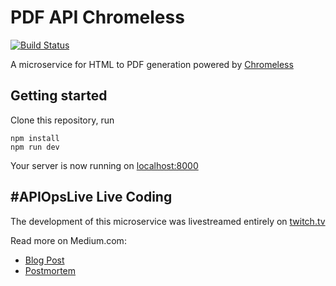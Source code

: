 # PDF API Chromeless
[![Build Status](https://travis-ci.org/anttiviljami/pdf-api-livecoding.svg?branch=master)](https://travis-ci.org/anttiviljami/pdf-api-livecoding)

A microservice for HTML to PDF generation powered by [Chromeless](https://github.com/graphcool/chromeless)


## Getting started

Clone this repository, run

```
npm install
npm run dev
```

Your server is now running on [localhost:8000](http://localhost:8000)

## #APIOpsLive Live Coding

The development of this microservice was livestreamed entirely on [twitch.tv](https://twitch.tv/anttiviljami)

Read more on Medium.com:

* [Blog Post](https://medium.com/apiops/lets-try-live-api-coding-with-forbes-featured-hacker-viljami-kuosmanen-a945d1301720)
* [Postmortem](https://medium.com/apiops/sunday-afternoon-apiopslive-building-api-from-scratch-with-viljami-kuosmanen-a049610efc4c)
